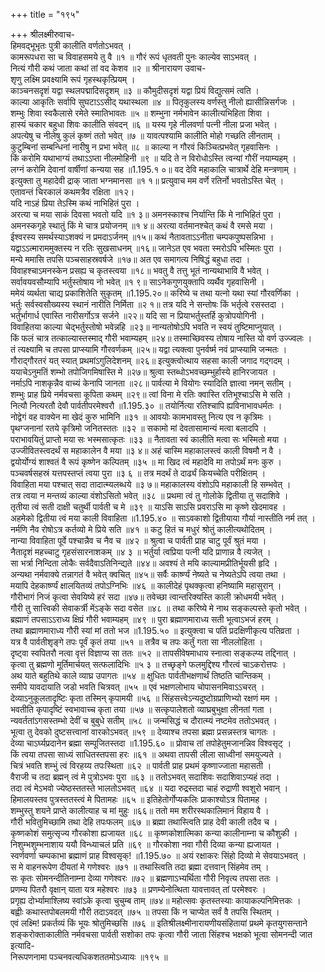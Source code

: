 +++
title = "१९५"

+++
श्रीलक्ष्मीरुवाच-  
हिमवद्भूभृतः पुत्री कालीति वर्णतोऽभवत् ।  
कामरूपधरा सा च विवाहसमये तु वै ॥१ ॥
गौरं रूपं धृतवती पुनः काल्येव साऽभवत् ।  
नित्यं गौरी कथं जाता कथां तां वद केशव ॥२ ॥
श्रीनारायण उवाच-  
शृणु लक्ष्मि प्रवक्ष्यामि रूपं गृहस्थकृत्प्रियम् ।  
काञ्चनसदृशं यद्वा स्थलपद्मादिसदृशम् ॥३ ॥
कौमुदीसदृशं यद्वा प्रियं विद्युत्समं त्वति ।  
काल्या आकृतिः सर्वापि सुघटाऽऽसीद् यथास्थला ॥४ ॥
पितृकुलस्य वर्णस्तु नीलो ह्यासीन्निसर्गजः ।  
शम्भुः शिवा स्वकैलासे रमेते स्मातिभावतः ॥५ ॥
शम्भुना नर्मभावेन कालीत्यभिहिता शिवा ।  
हास्यं चकार बहुधा शिवः कालीति संवदन् ॥६ ॥
यस्य गृहे नीलवर्णा पत्नी नीला प्रजा भवेत् ।  
अपत्येषु च नीलेषु कुलं कृष्णं ततो भवेत् ॥७ ॥
यावत्पश्यामि कालीति मोहो गच्छति लीनताम् ।  
कुटुम्बिनां सम्बन्धिनां नारीषु न प्रभा भवेत् ॥८ ॥
काल्या न गौरवं किञ्चित्प्रभवेत् गृहवासिनः ।  
किं करोमि यथाभाग्यं तथाऽऽप्ता नीलमोहिनी ॥९ ॥
यदि ते न विरोधोऽस्ति त्वन्यां गौरीं नयाम्यहम् ।  
लग्नं करोमि देवानां वार्षीणां कन्यया सह ॥1.195.१ ०॥
वद देवि महाकालि चात्रार्थे देहि मन्त्रणाम् ।  
इत्युक्ता तु महादेवी द्राक् जाता भग्नमानसा ॥१ १॥
प्रत्युवाच मम वर्णे रतिर्नो भवतोऽस्ति चेत् ।  
एतावन्तं चिरकालं कथमत्रैव रक्षिता ॥१२।  
यदि नाऽहं प्रिया तेऽस्मि कथं नाभिहितं पुरा ।  
अरत्या च मया साकं दिवसा भवतो यदि ॥१ ३॥
अमनस्काश्च निर्यान्ति किं मे नाभिहितं पुरा ।  
अमनस्कगृहे स्थातुं किं मे चात्र प्रयोजनम् ॥१ ४॥
अरत्या वर्तमानश्चेत् कथं वै रमसे मया ।  
ईश्वरस्य समर्थस्याऽशक्यं न प्रमदाऽर्जनम् ॥१५॥
कथं नैतावताऽऽनीता चम्पकपुष्पसन्निभा ।  
यद्वाऽऽत्माराममुक्तस्य न रतिः सुखसाधनम् ॥१६॥
जानेऽत एव भवता स्मरोऽपि भस्मितः पुरा ।  
मन्ये ममासि तपसि पञ्चसाहस्रवर्षजे ॥१७॥
अत एव समागत्य निषिद्धं बहुधा तदा ।  
विवाहश्चाऽमनस्केन प्रसह्य च कृतस्त्वया ॥१८॥
भवतु वै तत्तु भूतं नान्यथाभावि वै भवेत् ।  
सर्वावयवसौम्यापि भर्तुस्तोषाय नो भवेत् ॥१ ९॥
साऽनेकगुणयुक्तापि व्यर्थैव गृहवासिनी ।  
ममेयं व्यर्थता चाद्य प्रकाशितेति सुकृतम् ॥1.195.२०॥
करिष्ये च तथा यत्नो यथा स्यां गौरवर्णिका ।  
भर्तुः सर्वस्वसौख्यस्य स्थानं नारीति निर्मिता ॥२ १॥
तत्र यदि ने सन्तोषः किं भर्तृत्वे रसस्तदा ।  
भर्तुर्भागार्ध एवास्ति नारीसर्गोऽत्र सर्जने ॥२२॥
यदि सा न प्रियाभर्तुस्तर्हि कुत्रोपयोगिनी ।  
विवाहितया काल्या चेद्भर्तुस्तोषो भवेन्नहि ॥२३॥
नान्यतोषोऽपि भवति न स्वयं तुष्टिमाप्नुयात् ।  
किं फलं चात्र तत्काल्यास्तस्माद् गौरी भवाम्यहम् ॥२४॥
तस्माच्छिवस्य तोषाय नास्ति यो वर्ण उज्ज्वलः ।  
तं त्यक्ष्यामि च तपसा प्राप्स्यामि गौरवर्णकम् ॥२५॥
यद्वा त्यक्त्वा पुनर्वर्ष्म नवं प्राप्स्यामि जन्मतः ।  
गौराद्गौरतरं यत् स्यात् प्रथमांऽगुलिदेशनम् ॥२६॥
इत्युक्त्वोत्थाय सहसा काली जगाद गद्गदम् ।  
ययाचेऽनुमतिं शम्भो तपोजिगमिषास्ति मे ॥२७॥
श्रुत्वा स्तब्धोऽभवच्छम्भुर्हास्ये हानिरजायत ।  
नर्माऽपि नाशकृन्नैव वाच्यं केनापि जानता ॥२८॥
पार्वत्या मे वियोगः स्यादिति ज्ञात्वा नमन् सतीम् ।  
शम्भुः प्राह प्रिये नर्मवचसा कूपिता कथम् ॥२९॥
त्वां विना मे रतिः क्वास्ति रतिभूश्चाऽसि मे सति ।  
नित्यौ नित्यरतौ देवौ पार्वतीपरमेश्वरौ ॥1.195.३० ॥
तयोर्नित्या रतिश्चापि ह्यविनाभावधर्मतः ।  
नोद्वेगं वह वाक्येन मा खेदं कुरु भामिनि ॥३१ ॥
आवयोः कामभावस्तु नित्य एव न कृत्रिमः ।  
पृथग्जनानां रतये कृत्रिमो जनितस्ततः ॥३२ ॥
सकामो मां देवतासामान्यं मत्वा बलादपि ।  
पराभावयितुं प्राप्तो मया सः भस्मसात्कृतः ॥३३ ॥
नैतावता स्वं कालीति मत्वा सः भस्मितो मया ।  
उज्जीवितस्त्वदर्थं स महाकालेन वै मया ॥३ ४॥
अहं चास्मि महाकालस्त्वं काली विषमौ न वै ।  
द्वयोर्योग्यं शाश्वतं वै रूपं कृष्णेन कल्पितम् ॥३५ ॥
मा खिद त्वं महादेवि मा तपोऽर्थं मनः कुरु ।  
पञ्चवर्षसहस्रं यत्तपस्तप्तं त्वया पुरा ॥३ ६ ॥
तत्र मदर्थं ते दार्ढ्यं कियच्चेति परीक्षितम् ।  
विवाहिता मया पश्चात् सदा तादात्म्यलब्धये ॥३ ७॥
महाकालस्य वंशोऽपि महाकाली हि सम्भवेत् ।  
तत्र त्वया न मन्तव्यं काल्या वंशोऽसितो भवेत् ॥३८ ॥
प्रथमा त्वं तु गोलोके द्वितीया तु सदाशिवे ।  
तृतीया त्वं सती दाक्षी चतुर्थी पार्वती च मे ॥३९ ॥
याऽसि साऽसि प्रवराऽसि मा कृष्णे खेदमावह ।  
अहमेको द्वितीया त्वं मया काली विवाहिता ॥1.195.४० ॥
साऽवकाशो द्वितीयाया गौर्या नास्तीति नर्म तत् ।  
नर्मणि नैव रोषोऽत्र कर्तव्यो मे प्रिये सति ॥४१ ॥
कटु हितं च मधुरं श्रोतुं कालीत्यथोदितम् ।  
नान्या विवाहिता पूर्वे पश्चान्नैव च नैव च ॥४२ ॥
श्रुत्वा च पार्वती प्राह चाटु पूर्वं श्रुतं मया ।  
नैतादृशं महच्चाटु गृहसंसारनाशकम् ॥४ ३ ॥
भर्तुर्या त्वप्रिया पत्नी यदि प्राणान्न वै त्यजेत् ।  
सा भर्त्रा निन्दिता लोकैः सर्वदैवाऽतिनिन्द्यते ॥४४॥
अवश्यं ते मयि काल्यामप्रीतिर्भूयसी हृदि ।  
अन्यथा नर्मवाक्ये तन्नागतं वै भवेत् क्वचित् ॥४५॥
सर्वैः कार्ष्ण्यं नेष्यते च नेष्यतेऽपि त्वया तथा ।  
मयापि देहकार्ष्ण्यं क्षालयितव्यं तपोऽग्निभिः ॥४६ ॥
कालीदेहं पृथक्कृत्वा हनिष्यामि महासुरान् ।  
गौरीभागं निजं कृत्वा सेवयिष्ये हरं सदा ॥४७॥
तवेच्छा त्वान्तरिक्यस्ति काली क्रोधमयी भवेत् ।  
गौरी तु सात्त्विकी सेवाकर्त्री मेंऽङ्के सदा वसेत ॥४८ ॥
तथा करिष्ये मे नाथ सङ्कल्पस्ते कृतो भवेत् ।  
ब्रह्माणं तपसाऽऽराध्य क्षिप्रं गौरी भवाम्यहम् ॥४९ ॥
पुरा ब्रह्माणमाराध्य सती भूत्वाऽभजं हरम् ।  
तथा ब्रह्माणमाराध्य गौरी स्यां मां ततो भज ॥1.195.५० ॥
इत्युक्त्वा च पतिं प्रदक्षिणीकृत्य पतिव्रता ।  
यत्र वै पार्वतीशृङ्गे तपः पूर्वं कृतं तया ॥५१ ॥
तत्रैव च तपः कर्तुं गता सा नीललोहिता ।  
दृष्ट्वा स्वपितरौ नत्वा वृत्तं विज्ञाप्य सा ततः ॥५२ ॥
तापसीवेषमाधाय स्नात्वा सङ्कल्प्य तद्दिनात् ।  
कृत्वा तु ब्रह्मणो मूर्तिमार्चयत् सत्फलादिभिः ॥५ ३ ॥
तच्छृङ्गे फलमुद्दिश्य गौरत्वं चाऽकरोत्तपः ।  
अथ याते बहुतिथे काले व्याघ्र उपागतः ॥५४ ॥
क्षुधितः पार्वतीभक्षणार्थं तिष्ठति चान्तिकम् ।  
समीपे यावदायाति जडो भवति चित्रवत् ॥५५ ॥
एवं भक्षणलोभाय चोपासनमिवाऽऽचरत् ।  
देव्याऽनुकूलतादृष्टिः कृता तस्मिन् कृपामयी ॥५६ ॥
सिंहसत्त्वेऽन्यदुष्टोग्रप्राणिभ्यो रक्षणं मम ।  
भवतीति कृपादृष्टिं स्वभावाच्च कृता तया ॥५७ ॥
सत्कृपालेशतो व्याघ्रबुभुक्षा लीनतां गता ।  
न्यवर्ततांऽगसस्तम्भो देवीं च बुबुधे सतीम् ॥५८ ॥
जन्मसिद्धं च दौरात्म्यं नष्टमेव ततोऽभवत् ।  
भूत्वा तु देवको दुष्टसत्त्वानां वारकोऽभवत् ॥५९ ॥
देव्याश्च तपसा ब्रह्मा प्रसन्नस्तत्र चागतः ।  
देव्या चाऽर्घ्यप्रदानेन ब्रह्मा सम्पूजितस्तदा ॥1.195.६० ॥
प्रोवाच तां तपोहेतुमजानन्निव विश्वसृट् ।  
किं त्वया तपसा साध्यं साधितस्तपसा हरः ॥६१ ॥
अथवा तापसी लीला साध्वीनां समयुज्यते ।  
चित्रं भवति शम्भुं त्वं विरहय्य तपःस्थिता ॥६२ ॥
पार्वती प्राह प्रथमं कृष्णाज्जाता महासती ।  
वैराजी च तदा ब्रह्मन् त्वं मे पुत्रोऽभवः पुरा ॥६३ ॥
ततोऽभवत् सदाशिवः सदाशिवाऽप्यहं तदा ।  
तदा त्वं मेऽभवो ज्येष्ठस्ततस्ते भालतोऽभवत् ॥६४ ॥
यदा रुद्रस्तदा चाहं रुद्राणी श्वशुरो भवान् ।  
हिमालयस्तव पुत्रस्ततस्त्वं मे पितामहः ॥६५ ॥
इतिहेतोर्गोप्यकलिः प्राकाश्योऽत्र पितामह ।  
शम्भुस्तु शयने प्राप्ते कालीत्याह च मां मुहुः ॥६६॥
ततो मम शरीरस्थकालिमानं विहाय वै ।  
गौरी भवितुमिच्छामि तथा देहि तपःफलम् ॥६७ ॥
ब्रह्मा तथास्त्विति प्राह देवी काली तदैव च ।  
कृष्णकोशं समुत्सृज्य गौरकोशा ह्यजायत ॥६८ ॥
कृष्णकोशात्मिका कन्या कालीनाम्ना च कौशुकी ।  
निशुम्भशुम्भनाशाय ययौ विन्ध्याचलं प्रति ॥६९ ॥
गौरकोशा नवा गौरी दिव्या कन्या ह्यजायत ।  
स्वर्णवर्णा चम्पकाभा ब्रह्माणं प्राह विश्वसृक्! ॥1.195.७० ॥
अयं रक्षाकरः सिंहो दिव्यो मे सेवयाऽभवत् ।  
स मे वाहनरूपेण दीयतां मे गणेश्वरः ॥७१ ॥
तथास्त्विति तदा ब्रह्मा दत्तवान् सिंहमेव तम् ।  
सः कृतः सोमनन्दीतिनाम्ना देव्या गणेश्वरः ॥७२ ॥
ब्रह्मणाऽभ्यर्थिता गौरी निवृत्य तपसा ततः ।  
प्रणम्य पितरौ वृक्षान् याता यत्र महेश्वरः ॥७३ ॥
प्रणम्येनोत्थिता यावत्तावत् तां परमेश्वरः ।  
प्रगृह्य दोर्भ्यामाश्लिष्य स्वांऽके कृत्वा चुचुम्ब ताम् ॥७४॥
महोत्सवः कृतस्तस्याः कायाकल्पनिमित्तकः ।  
बह्वीः कथास्तपोबलमयी गौरी तदाऽवदत् ॥७५ ॥
तपसा किं न चाप्येत सर्वं वै तपसि स्थितम् ।  
एवं लक्ष्मि! प्रकर्तव्यं किं भूयः श्रोतुमिच्छसि ॥७६ ॥
इतिश्रीलक्ष्मीनारायणीयसंहितायां प्रथमे कृतयुगसन्ताने शङ्करोक्ताकालीति नर्मवचसा पार्वती सशोका तपः कृत्वा गौरी जाता सिंहश्च भक्षको भूत्वा सोमनन्दी जात इत्यादि-  
निरूपणनामा पञ्चनवत्यधिकशततमोऽध्यायः ॥१९५ ॥
    
